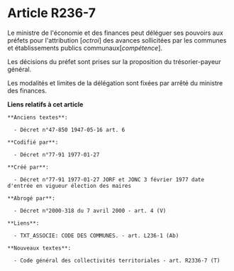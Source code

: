 # Article R236-7

Le ministre de l'économie et des finances peut déléguer ses pouvoirs aux préfets pour l'attribution [*octroi*] des avances
sollicitées par les communes et établissements publics communaux[*compétence*]. 

Les décisions du préfet sont prises sur la proposition du trésorier-payeur général. 

Les modalités et limites de la délégation sont fixées par arrêté du ministre des finances.

**Liens relatifs à cet article**

	**Anciens textes**:

	  - Décret n°47-850 1947-05-16 art. 6

	**Codifié par**:

	  - Décret n°77-91 1977-01-27

	**Créé par**:

	  - Décret n°77-91 1977-01-27 JORF et JONC 3 février 1977 date d'entrée en vigueur élection des maires

	**Abrogé par**:

	  - Décret n°2000-318 du 7 avril 2000 - art. 4 (V)

	**Liens**:

	  - TXT_ASSOCIE: CODE DES COMMUNES. - art. L236-1 (Ab)

	**Nouveaux textes**:

	  - Code général des collectivités territoriales - art. R2336-7 (T)

